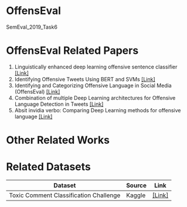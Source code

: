 # OffensEval
SemEval_2019_Task6

# OffensEval Related Papers
1. Linguistically enhanced deep learning offensive sentence classifier [[Link]](https://arxiv.org/pdf/1904.05152)
2. Identifying Offensive Tweets Using BERT and SVMs [[Link]](https://arxiv.org/pdf/1904.03450)
3. Identifying and Categorizing Offensive Language in Social Media (OffensEval) [[Link]](https://arxiv.org/pdf/1903.08983) 
4. Combination of multiple Deep Learning architectures for Offensive Language Detection in Tweets [[Link]](https://arxiv.org/pdf/1903.08734)
5. Absit invidia verbo: Comparing Deep Learning methods for offensive language [[Link]](https://arxiv.org/pdf/1903.05929)

# Other Related Works

# Related Datasets
|Dataset|Source| Link |
|---|---|---|
|Toxic Comment Classification Challenge|Kaggle|[[Link]](https://www.kaggle.com/c/jigsaw-toxic-comment-classification-challenge/data)
